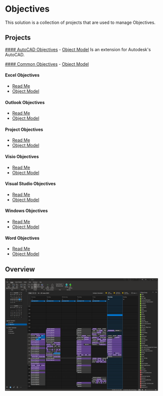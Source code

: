 # Objectives

This solution is a collection of projects that are used to manage Objectives.

## Projects


[#### AutoCAD Objectives](./AutoCADObjectives/Docs/README.md) \- [Object Model](./AutoCADObjectives/Docs/ObjectModel.md)
Is an extension for Autodesk's AutoCAD.

[#### Common Objectives](./CommonObjectives/Docs/README.md) \- [Object Model](./CommonObjectives/Docs/ObjectModel.md)

#### Excel Objectives
- [Read Me](./ExcelObjectives/Docs/README.md)
- [Object Model](./ExcelObjectives/Docs/ObjectModel.md)

#### Outlook Objectives
- [Read Me](./OutlookObjectives/Docs/README.md)
- [Object Model](./OutlookObjectives/Docs/ObjectModel.md)

#### Project Objectives
- [Read Me](./ProjectObjectives/Docs/README.md)
- [Object Model](./ProjectObjectives/Docs/ObjectModel.md)

#### Visio Objectives
- [Read Me](./VisioObjectives/Docs/README.md)
- [Object Model](./VisioObjectives/Docs/ObjectModel.md)

#### Visual Studio Objectives
- [Read Me](./VisualStudioObjectives/Docs/README.md)
- [Object Model](./VisualStudioObjectives/Docs/ObjectModel.md)

#### Windows Objectives
- [Read Me](./WindowsObjectives/Docs/README.md)
- [Object Model](./WindowsObjectives/Docs/ObjectModel.md)

#### Word Objectives
- [Read Me](./WordObjectives/Docs/README.md)
- [Object Model](./WordObjectives/Docs/ObjectModel.md)



## Overview


![Outlook Calendar View](./OutlookObjectives/Docs/ObjectivesCalendar.png "Outlook Calendar view")